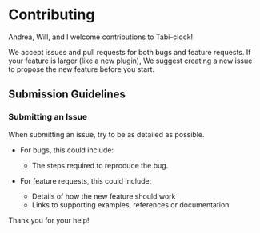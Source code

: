 # Contributing

Andrea, Will, and I welcome contributions to Tabi-clock!

We accept issues and pull requests for both bugs and feature requests. If your feature is larger (like a new plugin), We suggest creating a new issue to propose the new feature before you start.

## Submission Guidelines

### Submitting an Issue

When submitting an issue, try to be as detailed as possible.

* For bugs, this could include:
	* The steps required to reproduce the bug.

* For feature requests, this could include:
	* Details of how the new feature should work
	* Links to supporting examples, references or documentation


Thank you for your help!
